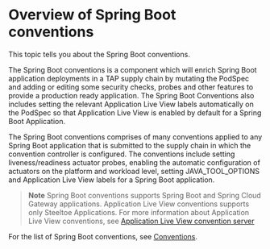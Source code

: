 # Overview of Spring Boot conventions

This topic tells you about the Spring Boot conventions.

The Spring Boot conventions is a component which will enrich Spring Boot application deployments in a TAP supply chain by mutating the PodSpec and adding or editing some security checks, probes and other features to provide a production ready application. The Spring Boot Conventions also includes setting the relevant Application Live View labels automatically on the PodSpec so that Application Live View is enabled by default for a Spring Boot Application. 

The Spring Boot conventions comprises of many conventions applied to any Spring Boot application that is submitted to the supply chain in which the convention controller is configured. The conventions include setting liveness/readiness actuator probes, enabling the automatic configuration of actuators on the platform and workload level, setting JAVA_TOOL_OPTIONS and Application Live View labels for a Spring Boot application.

>**Note** Spring Boot conventions supports Spring Boot and Spring Cloud Gateway applications. Application Live View conventions supports only Steeltoe Applications. For more information about Application Live View conventions, see [Application Live View convention server](../app-live-view/configuring-apps/convention-server.hbs.md)

For the list of Spring Boot conventions, see [Conventions](reference/conventions.hbs.md).